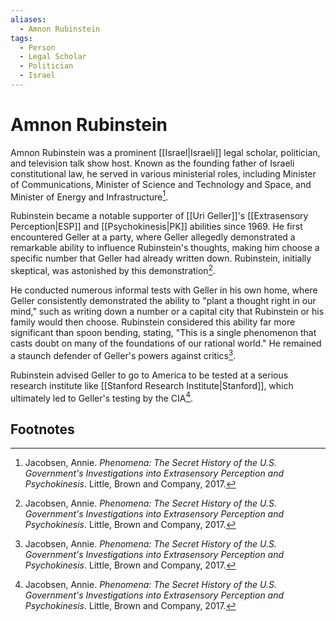 ```yaml
---
aliases:
  - Amnon Rubinstein
tags:
  - Person
  - Legal Scholar
  - Politician
  - Israel
---
```

# Amnon Rubinstein

Amnon Rubinstein was a prominent [[Israel|Israeli]] legal scholar, politician, and television talk show host. Known as the founding father of Israeli constitutional law, he served in various ministerial roles, including Minister of Communications, Minister of Science and Technology and Space, and Minister of Energy and Infrastructure[^1].

Rubinstein became a notable supporter of [[Uri Geller]]'s [[Extrasensory Perception|ESP]] and [[Psychokinesis|PK]] abilities since 1969. He first encountered Geller at a party, where Geller allegedly demonstrated a remarkable ability to influence Rubinstein's thoughts, making him choose a specific number that Geller had already written down. Rubinstein, initially skeptical, was astonished by this demonstration[^1].

He conducted numerous informal tests with Geller in his own home, where Geller consistently demonstrated the ability to "plant a thought right in our mind," such as writing down a number or a capital city that Rubinstein or his family would then choose. Rubinstein considered this ability far more significant than spoon bending, stating, "This is a single phenomenon that casts doubt on many of the foundations of our rational world." He remained a staunch defender of Geller's powers against critics[^1].

Rubinstein advised Geller to go to America to be tested at a serious research institute like [[Stanford Research Institute|Stanford]], which ultimately led to Geller's testing by the CIA[^1].

## Footnotes
[^1]: Jacobsen, Annie. *Phenomena: The Secret History of the U.S. Government's Investigations into Extrasensory Perception and Psychokinesis*. Little, Brown and Company, 2017.